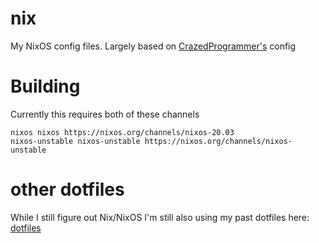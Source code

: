 # nix

My NixOS config files. Largely based on
[CrazedProgrammer's](https://github.com/CrazedProgrammer/nix) config

# Building

Currently this requires both of these channels

```
nixos nixos https://nixos.org/channels/nixos-20.03
nixos-unstable nixos-unstable https://nixos.org/channels/nixos-unstable
```

# other dotfiles

While I still figure out Nix/NixOS I'm still also using my past dotfiles here:
[dotfiles](https://github.com/evanriley/dotfiles)
